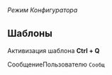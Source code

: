 ###### Режим Конфигуратора

## Шаблоны
Активизация шаблона **Ctrl + Q**

СообщениеПользователю ```Сообщ```


